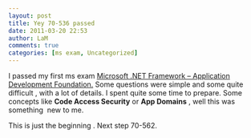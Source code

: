 ```yaml
---
layout: post
title: Yey 70-536 passed
date: 2011-03-20 22:53
author: LaM
comments: true
categories: [ms exam, Uncategorized]
---
```

<p>I passed my first ms exam <a href="http://www.microsoft.com/learning/en/us/Exam.aspx?ID=70-536&amp;Locale=en-us">Microsoft .NET Framework – Application Development Foundation.</a> Some questions were simple and some quite difficult , with a lot of details. I spent quite some time to prepare. Some concepts like <strong>Code Access Security</strong> or <strong>App Domains</strong> , well this was something&#160; new to me.</p>  <p>This is just the beginning . Next step 70-562.</p>
